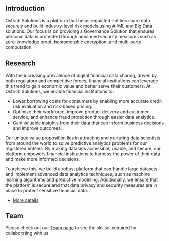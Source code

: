 ## Introduction

Ostrich Solutions is a platform that helps regulated entities share data securely and build industry-level risk models using AI/ML and Big Data solutions. Our focus is on providing a Governance Solution that ensures personal data is protected through advanced security measures such as zero-knowledge proof, homomorphic encryption, and multi-party computation.

## Research

With the increasing prevalence of digital financial data sharing, driven by both regulatory and competitive forces, financial institutions can leverage this trend to gain economic value and better serve their customers. At Ostrich Solutions, we enable financial institutions to:

- Lower borrowing costs for consumers by enabling more accurate credit risk evaluation and risk-based pricing.
- Optimize their workforce, improve product delivery and customer service, and enhance fraud protection through easier data analytics.
- Gain valuable insights from their data that can inform business decisions and improve outcomes.

Our unique value proposition lies in attracting and nurturing data scientists from around the world to solve predictive analytics problems for our registered entities. By making datasets accessible, usable, and secure, our platform empowers financial institutions to harness the power of their data and make more informed decisions.

To achieve this, we build a robust platform that can handle large datasets and implement advanced data analytics techniques, such as machine learning algorithms and predictive modelling. Additionally, we ensure that the platform is secure and that data privacy and security measures are in place to protect sensitive financial data.

- [More details](https://drive.google.com/file/d/1bkk98T4JewJ0LtXaBLdapAK6fQdPGA-s/view?usp=drivesdk "More details")

## Team

Please check out our [Team page](https://github.com/Mihir-Ai-lab/Ostrich_solutions/blob/main/Team.md) to see the skillset required for collaborating with us.
